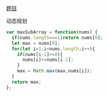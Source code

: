 [题目](https://leetcode.cn/problems/maximum-subarray/)

动态规划
```js
var maxSubArray = function(nums) {
  if(nums.length===1)return nums[0];
  let max = nums[0];
  for(let i=1;i<nums.length;i++){
    if(nums[i-1]>=0){
      nums[i]+=nums[i-1];
    }
    max = Math.max(max,nums[i]);
  }
  return max;
};
```